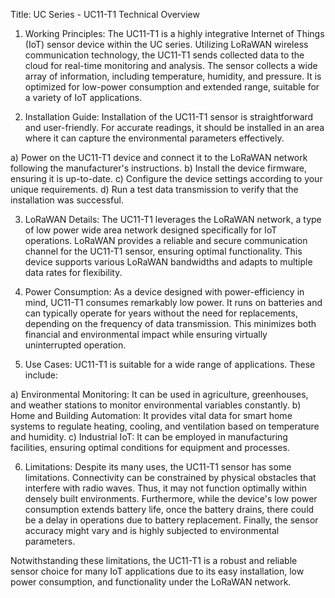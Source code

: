 Title: UC Series - UC11-T1 Technical Overview

1. Working Principles:
The UC11-T1 is a highly integrative Internet of Things (IoT) sensor device within the UC series. Utilizing LoRaWAN wireless communication technology, the UC11-T1 sends collected data to the cloud for real-time monitoring and analysis. The sensor collects a wide array of information, including temperature, humidity, and pressure. It is optimized for low-power consumption and extended range, suitable for a variety of IoT applications.

2. Installation Guide:
Installation of the UC11-T1 sensor is straightforward and user-friendly. For accurate readings, it should be installed in an area where it can capture the environmental parameters effectively.

a) Power on the UC11-T1 device and connect it to the LoRaWAN network following the manufacturer's instructions. 
b) Install the device firmware, ensuring it is up-to-date. 
c) Configure the device settings according to your unique requirements. 
d) Run a test data transmission to verify that the installation was successful. 

3. LoRaWAN Details:
The UC11-T1 leverages the LoRaWAN network, a type of low power wide area network designed specifically for IoT operations. LoRaWAN provides a reliable and secure communication channel for the UC11-T1 sensor, ensuring optimal functionality. This device supports various LoRaWAN bandwidths and adapts to multiple data rates for flexibility. 

4. Power Consumption:
As a device designed with power-efficiency in mind, UC11-T1 consumes remarkably low power. It runs on batteries and can typically operate for years without the need for replacements, depending on the frequency of data transmission. This minimizes both financial and environmental impact while ensuring virtually uninterrupted operation.

5. Use Cases:
UC11-T1 is suitable for a wide range of applications. These include:

a) Environmental Monitoring: It can be used in agriculture, greenhouses, and weather stations to monitor environmental variables constantly.
b) Home and Building Automation: It provides vital data for smart home systems to regulate heating, cooling, and ventilation based on temperature and humidity.
c) Industrial IoT: It can be employed in manufacturing facilities, ensuring optimal conditions for equipment and processes.

6. Limitations:
Despite its many uses, the UC11-T1 sensor has some limitations. Connectivity can be constrained by physical obstacles that interfere with radio waves. Thus, it may not function optimally within densely built environments. Furthermore, while the device's low power consumption extends battery life, once the battery drains, there could be a delay in operations due to battery replacement. Finally, the sensor accuracy might vary and is highly subjected to environmental parameters.
  
Notwithstanding these limitations, the UC11-T1 is a robust and reliable sensor choice for many IoT applications due to its easy installation, low power consumption, and functionality under the LoRaWAN network.